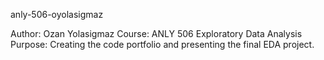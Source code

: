 anly-506-oyolasigmaz

Author: Ozan Yolasigmaz
Course: ANLY 506 Exploratory Data Analysis
Purpose: Creating the code portfolio and presenting the final EDA project.
